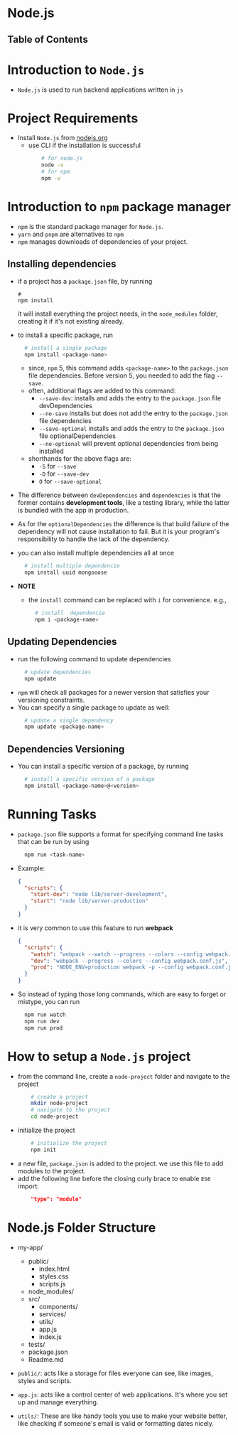 # Node.js

## Table of Contents

# Introduction to `Node.js`

- `Node.js` is used to run backend applications written in `js`

# Project Requirements

- Install `Node.js` from [nodejs.org](https://nodejs.org/en/)
  - use CLI if the installation is successful
    ```sh
        # for node.js
        node -v
        # for npm
        npm -v
    ```

# Introduction to `npm` package manager

- `npm` is the standard package manager for `Node.js`.
- `yarn` and `pnpm` are alternatives to `npm`
- `npm` manages downloads of dependencies of your project.

## Installing dependencies

- if a project has a `package.json` file, by running
  ```
  #
  npm install
  ```
  it will install everything the project needs, in the `node_modules` folder, creating it if it's not existing already.
- to install a specific package, run

  ```sh
    # install a single package
    npm install <package-name>
  ```

  - since, `npm` 5, this command adds `<package-name>` to the `package.json` file dependencies. Before version 5, you needed to add the flag `--save`.
  - often, additional flags are added to this command:
    - `--save-dev`: installs and adds the entry to the `package.json` file devDependencies
    - `--no-save` installs but does not add the entry to the `package.json` file dependencies
    - `--save-optional` installs and adds the entry to the `package.json` file optionalDependencies
    - `--no-optional` will prevent optional dependencies from being installed
  - shorthands for the above flags are:
    - `-S` for `--save`
    - `-D` for `--save-dev`
    - `O` for `--save-optional`

- The difference between `devDependencies` and `dependencies` is that the former contains **development tools**, like a testing library, while the latter is bundled with the app in production.
- As for the `optionalDependencies` the difference is that build failure of the dependency will not cause installation to fail. But it is your program's responsibility to handle the lack of the dependency.
- you can also install multiple dependencies all at once

  ```sh
    # install multiple dependencie
    npm install uuid mongooose
  ```

- **NOTE**

  - the `install` command can be replaced with `i` for convenience. e.g.,

    ```sh
      # install  dependencie
      npm i <package-name>
    ```

## Updating Dependencies

- run the following command to update dependencies
  ```sh
    # update dependencies
    npm update
  ```
- `npm` will check all packages for a newer version that satisfies your versioning constraints.
- You can specify a single package to update as well:
  ```sh
    # update a single dependency
    npm update <package-name>
  ```

## Dependencies Versioning

- You can install a specific version of a package, by running
  ```sh
    # install a specific version of a package
    npm install <package-name>@<version>
  ```

# Running Tasks

- `package.json` file supports a format for specifying command line tasks that can be run by using
  ```sh
    npm run <task-name>
  ```
- Example:
  ```json
  {
    "scripts": {
      "start-dev": "node lib/server-development",
      "start": "node lib/server-production"
    }
  }
  ```
- it is very common to use this feature to run **webpack**
  ```json
  {
    "scripts": {
      "watch": "webpack --watch --progress --colors --config webpack.conf.js",
      "dev": "webpack --progress --colors --config webpack.conf.js",
      "prod": "NODE_ENV=production webpack -p --config webpack.conf.js"
    }
  }
  ```
- So instead of typing those long commands, which are easy to forget or mistype, you can run
  ```sh
    npm run watch
    npm run dev
    npm run prod
  ```

# How to setup a `Node.js` project

- from the command line, create a `node-project` folder and navigate to the project
  ```sh
      # create a project
      mkdir node-project
      # navigate to the project
      cd node-project
  ```
- initialize the project
  ```sh
      # initialize the project
      npm init
  ```
- a new file, `package.json` is added to the project. we use this file to add modules to the project.
- add the following line before the closing curly brace to enable `ES6` import:
  ```json
      "type": "module"
  ```

# Node.js Folder Structure

- my-app/

  - public/
    - index.html
    - styles.css
    - scripts.js
  - node_modules/
  - src/
    - components/
    - services/
    - utils/
    - app.js
    - index.js
  - tests/
  - package.json
  - Readme.md

- `public/`: acts like a storage for files everyone can see, like images, styles and scripts.
- `app.js`: acts like a control center of web applications. It's where you set up and manage everything.
- `utils/`: These are like handy tools you use to make your website better, like checking if someone's email is valid or formatting dates nicely.
